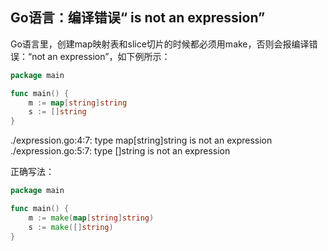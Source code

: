 ## Go语言：编译错误“ is not an expression”
Go语言里，创建map映射表和slice切片的时候都必须用make，否则会报编译错误：“not an expression”，如下例所示：
```go
package main

func main() {
    m := map[string]string
    s := []string
}
```
./expression.go:4:7: type map[string]string is not an expression
./expression.go:5:7: type []string is not an expression

正确写法：
```go
package main

func main() {
    m := make(map[string]string)
    s := make([]string)
}
```